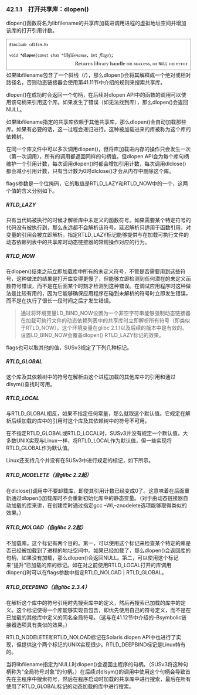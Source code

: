 ### 42.1.1　打开共享库：dlopen()

dlopen()函数将名为libfilename的共享库加载进调用进程的虚拟地址空间并增加该库的打开引用计数。



![1075.png](../images/1075.png)
如果libfilename包含了一个斜线（/），那么dlopen()会将其解释成一个绝对或相对路径名，否则动态链接器会使用第41.11节中介绍的规则来搜索共享库。

dlopen()在成功时会返回一个句柄，在后续对dlopen API中的函数的调用可以使用该句柄来引用这个库。如果发生了错误（如无法找到库），那么dlopen()会返回NULL。

如果libfilename指定的共享库依赖于其他共享库，那么dlopen()会自动加载那些库。如果有必要的话，这一过程会递归进行。这种被加载进来的库被称为这个库的依赖树。

在同一个库文件中可以多次调用dlopen()，但将库加载进内存的操作只会发生一次（第一次调用），所有的调用都返回同样的句柄值。但dlopen API会为每个库句柄维护一个引用计数，每次调用dlopen()时都会增加引用计数，每次调用dlclose()都会减小引用计数，只有当计数为0时dlclose()才会从内存中删除这个库。

flags参数是一个位掩码，它的取值是RTLD_LAZY和RTLD_NOW中的一个，这两个值的含义分别如下。

##### RTLD_LAZY

只有当代码被执行的时候才解析库中未定义的函数符号。如果需要某个特定符号的代码没有被执行到，那么永远都不会解析该符号。延迟解析只适用于函数引用，对变量的引用会被立即解析。指定RTLD_LAZY标记能够提供与在加载可执行文件的动态依赖列表中的共享库时动态链接器的常规操作对应的行为。

##### RTLD_NOW

在dlopen()结束之前立即加载库中所有的未定义符号，不管是否需要用到这些符号，这种做法的结果是打开库变得更慢了，但能够立即检测到任何潜在的未定义函数符号错误，而不是在后面某个时刻才检测到这种错误。在调试应用程序时这种做法是比较有用的，因为它能够确保应用程序在碰到未解析的符号时立即发生错误，而不是在执行了很长一段时间之后才发生错误。

> 通过将环境变量LD_BIND_NOW设置为一个非空字符串能够强制动态链接器在加载可执行文件的动态依赖列表中的共享库时立即解析所有符号（即类似于RTLD_NOW）。这个环境变量在glibc 2.1.1以及后续的版本中是有效的。设置LD_BIND_NOW会覆盖dlopen() RTLD_LAZY标记的效果。

flags也可以取其他的值，SUSv3规定了下列几种标记。

##### RTLD_GLOBAL

这个库及其依赖树中的符号在解析由这个进程加载的其他库中的引用和通过dlsym()查找时可用。

##### RTLD_LOCAL

与RTLD_GLOBAL相反，如果不指定任何常量，那么就取这个默认值。它规定在解析后续加载的库中的引用时这个库及其依赖树中的符号不可用。

在不指定RTLD_GLOBAL或RTLD_LOCAL时，SUSv3并没有规定一个默认值。大多数UNIX实现与Linux一样，将RTLD_LOCAL作为默认值，但一些实现将RTLD_GLOBAL作为默认值。

Linux还支持几个并没有在SUSv3中进行规定的标记，如下所示。

##### RTLD_NODELETE（自glibc 2.2起）

在dlclose()调用中不要卸载库，即使其引用计数已经变成0了。这意味着在后面重新通过dlopen()加载库时不会重新初始化库中的静态变量。（对于由动态链接器自动加载的库来讲，在创建库时通过指定gcc –Wl,–znodelete选项能够取得类似的效果。）

##### RTLD_NOLOAD（自glibc 2.2起）

不加载库。这个标记有两个目的。第一，可以使用这个标记来检查某个特定的库是否已经被加载到了进程的地址空间中。如果已经加载了，那么dlopen()会返回库的句柄，如果没有加载，那么dlopen()会返回NULL。第二，可以使用这个标记来“提升”已加载的库的标记。如在对之前使用RTLD_LOCAL打开的库调用dlopen()时可以在flags参数中指定RTLD_NOLOAD | RTLD_GLOBAL。

##### RTLD_DEEPBIND（自glibc 2.3.4）

在解析这个库中的符号引用时先搜索库中的定义，然后再搜索已加载的库中的定义。这个标记使得一个库能够实现自包含，即优先使用自己的符号定义，而不是在已加载的其他库中定义的同名全局符号。（这与在41.12节中介绍的–Bsymbolic链接器选项具有类似的效果。）

RTLD_NODELETE和RTLD_NOLOAD标记在Solaris dlopen API中也进行了实现，但提供这个两个标记的UNIX实现很少。RTLD_DEEPBIND标记是Linux特有的。

当将libfilename指定为NULL时dlopen()会返回主程序的句柄。（SUSv3将这种句柄称为“全局符号对象”的句柄。）在后续对dlsym()的调用中使用这个句柄会导致首先在主程序中搜索符号，然后在程序启动时加载的共享库中进行搜索，最后在所有使用了RTLD_GLOBAL标记的动态加载的库中进行搜索。

